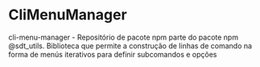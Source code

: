 # CliMenuManager
cli-menu-manager - Repositório de pacote npm parte do pacote npm @sdt_utils. Biblioteca que permite a construção de linhas de comando na forma de menús iterativos para definir subcomandos e opções
